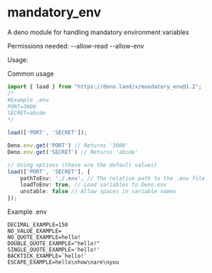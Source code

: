 # mandatory_env
A deno module for handling mandatory environment variables

Permissions needed:
    --allow-read
    --allow-env

Usage:

Common usage

```typescript
import { load } from "https://deno.land/x/mandatory_env@1.2";
/*
#Example .env
PORT=3000
SECRET=abcde
*/

load(['PORT', 'SECRET']);

Deno.env.get('PORT') // Returns '3000'
Deno.env.get('SECRET') // Returns 'abcde'

// Using options (these are the default values)
load(['PORT', 'SECRET'], {
    pathToEnv: './.env', // The relative path to the .env file
    loadToEnv: true, // Load variables to Deno.env
    unstable: false // Allow spaces in variable names
});
```

Example .env

```environment
DECIMAL_EXAMPLE=150
NO_VALUE_EXAMPLE=
NO_QUOTE_EXAMPLE=hello!
DOUBLE_QUOTE_EXAMPLE="hello!"
SINGLE_QUOTE_EXAMPLE='hello!'
BACKTICK_EXAMPLE=`hello!`
ESCAPE_EXAMPLE=hello\nhow\nare\nyou
```